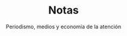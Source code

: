 ---
title: Notas
permalink: /blog/
layout: blog
subtitle: Periodismo, medios y economía de la atención
color: bg-dark
---